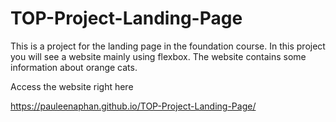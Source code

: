 # TOP-Project-Landing-Page

This is a project for the landing page in the foundation course.
In this project you will see a website mainly using flexbox. The website contains some information about orange cats.

Access the website right here

https://pauleenaphan.github.io/TOP-Project-Landing-Page/

